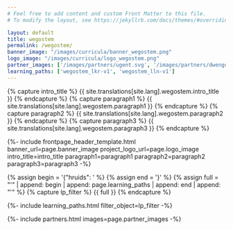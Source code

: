 ```yaml
---
# Feel free to add content and custom Front Matter to this file.
# To modify the layout, see https://jekyllrb.com/docs/themes/#overriding-theme-defaults

layout: default
title: wegostem
permalink: /wegostem/
banner_image: "/images/curricula/banner_wegostem.png"
logo_image: "/images/curricula/logo_wegostem.png"
partner_images: ['/images/partners/ugent.svg', '/images/partners/dwengo.png', '/images/partners/vito.png', '/images/partners/flandersmake.jpeg', '/images/partners/kuleuven.png', '/images/partners/kbc.png', '/images/partners/dssmith.jpeg', '/images/partners/cegeka.png', '/images/partners/att.png']
learning_paths: ['wegostem_lkr-v1', 'wegostem_lln-v1']
---
```


{% capture intro_title %} {{ site.translations[site.lang].wegostem.intro_title }} {% endcapture %}
{% capture paragraph1 %} {{ site.translations[site.lang].wegostem.paragraph1 }} {% endcapture %}
{% capture paragraph2 %} {{ site.translations[site.lang].wegostem.paragraph2 }} {% endcapture %}
{% capture paragraph3 %} {{ site.translations[site.lang].wegostem.paragraph3 }} {% endcapture %}


{%- include frontpage_header_template.html banner_url=page.banner_image project_logo_url=page.logo_image
intro_title=intro_title
paragraph1=paragraph1
paragraph2=paragraph2
paragraph3=paragraph3
-%}


{% assign begin = '{"hruids": ' %}
{% assign end = '}' %}
{% assign full = "'" | append: begin | append: page.learning_paths | append: end | append: "'" %}
{% capture lp_filter %} {{ full }} {% endcapture %}

{%- include learning_paths.html filter_object=lp_filter -%}

{%- include partners.html images=page.partner_images -%}
